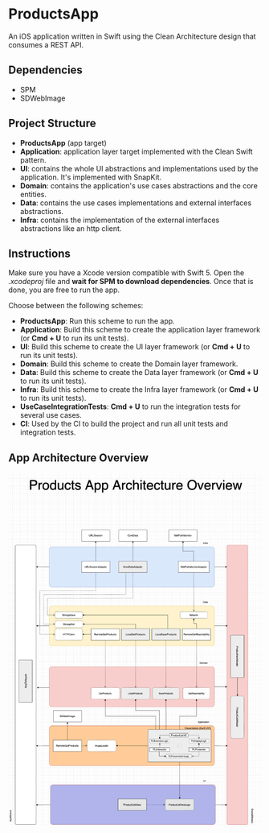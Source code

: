 

# ProductsApp
An iOS application written in Swift using the Clean Architecture design that consumes a REST API.

## Dependencies
- SPM
- SDWebImage

## Project Structure

- **ProductsApp** (app target)
- **Application**: application layer target implemented with the Clean Swift pattern.
- **UI**: contains the whole UI abstractions and implementations used by the application. It's implemented with SnapKit.
- **Domain**: contains the application's use cases abstractions and the core entities.
- **Data**: contains the use cases implementations and external interfaces abstractions.
- **Infra**: contains the implementation of the external interfaces abstractions like an http client.

## Instructions

Make sure you have a Xcode version compatible with Swift 5. Open the *.xcodeproj* file and **wait for SPM to download dependencies**. 
Once that is done, you are free to run the app.

Choose between the following schemes:
- **ProductsApp**: Run this scheme to run the app.
- **Application**: Build this scheme to create the application layer framework (or **Cmd + U** to run its unit tests).
- **UI**: Build this scheme to create the UI layer framework (or **Cmd + U** to run its unit tests).
- **Domain**: Build this scheme to create the Domain layer framework.
- **Data**: Build this scheme to create the Data layer framework (or **Cmd + U** to run its unit tests).
- **Infra**: Build this scheme to create the Infra layer framework (or **Cmd + U** to run its unit tests).
- **UseCaseIntegrationTests**: **Cmd + U** to run the integration tests for several use cases.
- **CI**: Used by the CI to build the project and run all unit tests and integration tests.

## App Architecture Overview

![Diagram](images/appoverview.png)
